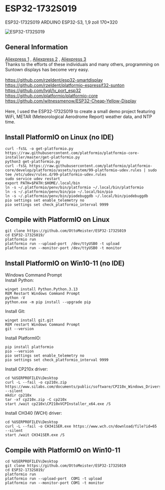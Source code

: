 # ESP32-1732S019
ESP32-1732S019 ARDUINO ESP32-S3, 1,9 zoll 170*320 

![ESP32-1732S019](https://github.com/OttoMeister/ESP32-1732S019/assets/12480979/2e7e7fbe-8a32-4804-abf7-d8c90f59159e)

## General Information
[Aliexpress 1](https://www.aliexpress.us/item/3256806186900969.html) , 
[Aliexpress 2](https://www.aliexpress.us/item/3256806071867483.html) ,
[Aliexpress 3](https://www.aliexpress.us/item/3256806436770867.html) 
<br>
Thanks to the efforts of these individuals and many others, programming on Suntown displays has become very easy. 
<br><br>
https://github.com/rzeldent/esp32-smartdisplay<br>
https://github.com/rzeldent/platformio-espressif32-sunton<br>
https://github.com/lvgl/lv_port_esp32<br>
https://github.com/platformio/platformio-core<br>
https://github.com/witnessmenow/ESP32-Cheap-Yellow-Display<br>
<br>
Here, I used the ESP32-1732S019 to create a small demo project featuring WiFi, METAR (Meteorological Aerodrome Report) weather data, and NTP time. 

## Install PlatformIO on Linux (no IDE)
```
curl -fsSL -o get-platformio.py https://raw.githubusercontent.com/platformio/platformio-core-installer/master/get-platformio.py
python3 get-platformio.py
curl -fsSL https://raw.githubusercontent.com/platformio/platformio-core/develop/platformio/assets/system/99-platformio-udev.rules | sudo tee /etc/udev/rules.d/99-platformio-udev.rules
sudo service udev restart
export PATH=$PATH:$HOME/.local/bin
ln -s ~/.platformio/penv/bin/platformio ~/.local/bin/platformio
ln -s ~/.platformio/penv/bin/pio ~/.local/bin/pio
ln -s ~/.platformio/penv/bin/piodebuggdb ~/.local/bin/piodebuggdb
pio settings set enable_telemetry no
pio settings set check_platformio_interval 9999
```
## Compile with PlatformIO on Linux
```
git clone https://github.com/OttoMeister/ESP32-1732S019
cd ESP32-1732S019/
platformio run 
platformio run --upload-port  /dev/ttyUSB0 -t upload
platformio run --monitor-port /dev/ttyUSB0 -t monitor
```
## Install PlatformIO on Win10-11 (no IDE)
Windows Command Prompt <br>
Install Python:
```
winget install Python.Python.3.13
REM Restart Windows Command Prompt 
python -V
python.exe -m pip install --upgrade pip
```
Install Git:
```
winget install git.git
REM restart Windows Command Prompt 
git --version
```
Install PlatformIO:
```
pip install platformio
pio --version
pio settings set enable_telemetry no
pio settings set check_platformio_interval 9999
```
Install CP210x driver:
```
cd %USERPROFILE%\Desktop
curl -L --fail -o cp210x.zip https://www.silabs.com/documents/public/software/CP210x_Windows_Drivers.zip --silent
mkdir cp210x
tar -xf cp210x.zip -C cp210x
start /wait cp210x\CP210xVCPInstaller_x64.exe /S
```
Install CH340 (WCH) driver:
```
cd %USERPROFILE%\Desktop
curl -L --fail -o CH341SER.exe https://www.wch.cn/download/file?id=65  --silent
start /wait CH341SER.exe /S
```
## Compile with PlatformIO on Win10-11
```
cd %USERPROFILE%\Desktop
git clone https://github.com/OttoMeister/ESP32-1732S019
cd ESP32-1732S019/
platformio run 
platformio run --upload-port  COM1 -t upload
platformio run --monitor-port COM1 -t monitor
```

